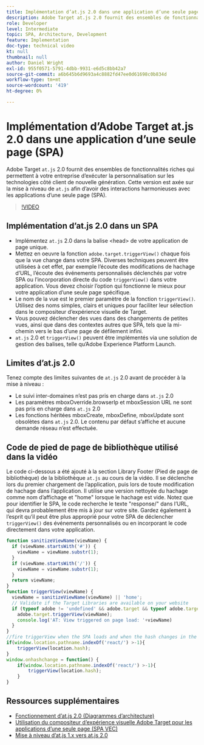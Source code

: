```yaml
---
title: Implémentation d’at.js 2.0 dans une application d’une seule page (SPA)
description: Adobe Target at.js 2.0 fournit des ensembles de fonctionnalités riches qui permettent à votre entreprise d’exécuter la personnalisation sur les technologies côté client de nouvelle génération. Procédez comme suit pour implémenter at.js 2.0 dans une application d’une seule page (SPA).
role: Developer
level: Intermediate
topic: SPA, Architecture, Development
feature: Implementation
doc-type: technical video
kt: null
thumbnail: null
author: Daniel Wright
exl-id: 955f0571-5791-4dbb-9931-e6d5c8bb42a7
source-git-commit: a6b645b6d9693a4c8882fd47ee0d61698c0b834d
workflow-type: tm+mt
source-wordcount: '419'
ht-degree: 0%

---
```


# Implémentation d’Adobe Target at.js 2.0 dans une application d’une seule page (SPA)

Adobe Target `at.js` 2.0 fournit des ensembles de fonctionnalités riches qui permettent à votre entreprise d’exécuter la personnalisation sur les technologies côté client de nouvelle génération. Cette version est axée sur la mise à niveau de `at.js` afin d’avoir des interactions harmonieuses avec les applications d’une seule page (SPA).

>[!VIDEO](https://video.tv.adobe.com/v/26248?quality=12)

## Implémentation d’at.js 2.0 dans un SPA

* Implémentez `at.js` 2.0 dans la balise &lt;head> de votre application de page unique.
* Mettez en oeuvre la fonction `adobe.target.triggerView()` chaque fois que la vue change dans votre SPA. Diverses techniques peuvent être utilisées à cet effet, par exemple l’écoute des modifications de hachage d’URL, l’écoute des événements personnalisés déclenchés par votre SPA ou l’incorporation directe du code `triggerView()` dans votre application. Vous devez choisir l’option qui fonctionne le mieux pour votre application d’une seule page spécifique.
* Le nom de la vue est le premier paramètre de la fonction `triggerView()`. Utilisez des noms simples, clairs et uniques pour faciliter leur sélection dans le compositeur d’expérience visuelle de Target.
* Vous pouvez déclencher des vues dans des changements de petites vues, ainsi que dans des contextes autres que SPA, tels que la mi-chemin vers le bas d’une page de défilement infini.
* `at.js` 2.0 et  `triggerView()` peuvent être implémentés via une solution de gestion des balises, telle qu’Adobe Experience Platform Launch.

## Limites d’at.js 2.0

Tenez compte des limites suivantes de `at.js` 2.0 avant de procéder à la mise à niveau :

* Le suivi inter-domaines n’est pas pris en charge dans `at.js` 2.0
* Les paramètres mboxOverride.browserIp et mboxSession URL ne sont pas pris en charge dans `at.js` 2.0
* Les fonctions héritées mboxCreate, mboxDefine, mboxUpdate sont obsolètes dans `at.js` 2.0. Le contenu par défaut s’affiche et aucune demande réseau n’est effectuée.

## Code de pied de page de bibliothèque utilisé dans la vidéo

Le code ci-dessous a été ajouté à la section Library Footer (Pied de page de bibliothèque) de la bibliothèque `at.js` au cours de la vidéo. Il se déclenche lors du premier chargement de l’application, puis lors de toute modification de hachage dans l’application. Il utilise une version nettoyée du hachage comme nom d’affichage et &quot;home&quot; lorsque le hachage est vide. Notez que pour identifier le SPA, le code recherche le texte &quot;response/&quot; dans l’URL, qui devra probablement être mis à jour sur votre site. Gardez également à l’esprit qu’il peut être plus approprié pour votre SPA de déclencher `triggerView()` des événements personnalisés ou en incorporant le code directement dans votre application.

```javascript
function sanitizeViewName(viewName) {
  if (viewName.startsWith('#')) {
    viewName = viewName.substr(1);
  }
  if (viewName.startsWith('/')) {
    viewName = viewName.substr(1);
  }
  return viewName;
}
function triggerView(viewName) {
  viewName = sanitizeViewName(viewName) || 'home';
  // Validate if the Target Libraries are available on your website
  if (typeof adobe != 'undefined' && adobe.target && typeof adobe.target.triggerView === 'function') {
    adobe.target.triggerView(viewName);
    console.log('AT: View triggered on page load: '+viewName)
  }
}
//fire triggerView when the SPA loads and when the hash changes in the SPA
if(window.location.pathname.indexOf('react/') >-1){
    triggerView(location.hash);
}
window.onhashchange = function() {
    if(window.location.pathname.indexOf('react/') >-1){
        triggerView(location.hash);
    }
}
```

## Ressources supplémentaires

* [Fonctionnement d’at.js 2.0 (Diagrammes d’architecture)](understanding-how-atjs-20-works.md)
* [Utilisation du compositeur d’expérience visuelle Adobe Target pour les applications d’une seule page (SPA VEC)](../experiences/use-the-visual-experience-composer-for-single-page-applications.md)
* [Mise à niveau d’at.js 1.x vers at.js 2.0](https://experienceleague.adobe.com/docs/target/using/implement-target/client-side/at-js-implementation/upgrading-from-atjs-1x-to-atjs-20.html?lang=en)
